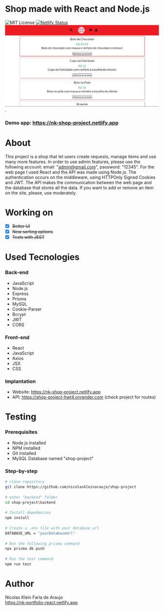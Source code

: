 # Shop made with React and Node.js
 ![MIT License](https://img.shields.io/badge/license-MIT-blue) [![Netlify Status](https://api.netlify.com/api/v1/badges/d3453055-12c9-4d4d-b8ba-969d88f9c578/deploy-status)](https://app.netlify.com/sites/nk-blog-project/deploys)
<br>
 <img src="./frontend/public/home-page.PNG" alt="Print Home Page" width="700">.
 ### Demo app: https://nk-shop-project.netlify.app
# About
 This project is a shop that let users create requests, manage items and use many more features.
 In order to use admin features, please use the following account: email: "admin@gmail.com", password: "12345".
 For the web page I used React and the API was made using Node.js.
 The authentication occurs on the middleware, using HTTPOnly Signed Cookies and JWT.
 The API makes the communication between the web page and the database that stores all the data.
 If you want to add or remove an item on the site, please, use moderately.

# Working on
 - [x] ~~Better UI~~
 - [x] ~~New sorting options~~
 - [x] ~~Tests with JEST~~

 # Used Tecnologies
  ### Back-end
  - JavaScript
  - Node.js
  - Express
  - Prisma
  - MySQL
  - Cookie-Parser
  - Bcrypt
  - JWT
  - CORS

  ### Front-end
  - React
  - JavaScript
  - Axios
  - JSX
  - CSS

  ### Implantation
  - Website: https://nk-shop-project.netlify.app
  - API: https://shop-project-hwt4.onrender.com (check project for routes)

 # Testing
  ### Prerequisites
  - Node.js installed
  - NPM installed
  - Git installed
  - MySQL Database named "shop-project"
 ### Step-by-step
 ```bash
 # clone repository
 git clone https://github.com/nicolaskleinaraujo/shop-project

 # enter "backend" folder
 cd shop-project\backend

 # Install depedencies
 npm install

 # Create a .env file with your database url
 DATABASE_URL = "yourDatabaseUrl"

 # Run the following prisma command
 npx prisma db push

 # Run the test command
 npm run test
 ```

  # Author
   Nicolas Klein Faria de Araujo <br>
   https://nk-portfolio-react.netlify.app
